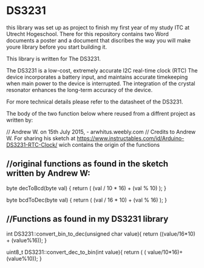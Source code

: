 # DS3231
this library was set up as project to finish my first year of my study ITC at Utrecht Hogeschool.
There for this repository contains two Word documents a poster and a document that discribes 
the way you will make youre library before you start building it.

This library is written for The DS3231. 

The DS3231 is a low-cost, extremely accurate I2C
real-time clock (RTC) 
The device incorporates a battery input, and maintains
accurate timekeeping when main power to the device
is interrupted. The integration of the crystal resonator
enhances the long-term accuracy of the device.

For more technical details please refer to the datasheet of the DS3231. 

The body of the two function below where reused from a diffrent project 
 as written by:
 
// Andrew W. on  15th July 2015, - arwhitus.weebly.com
// Credits to Andrew W. For sharing his sketch at https://www.instructables.com/id/Arduino-DS3231-RTC-Clock/ wich contains the origin of  the functions 

//original functions as found in the sketch written by Andrew W:
-----------------------------------------------------------------
byte decToBcd(byte val)
{
  return ( (val / 10 * 16) + (val % 10) );
}

byte bcdToDec(byte val)
{
  return ( (val / 16 * 10) + (val % 16) );
}

//Functions as found in my DS3231 library
---------------------------------------------------------------
int DS3231::convert_bin_to_dec(unsigned char value){
        return ((value/16*10) + (value%16));
}

uint8_t DS3231::convert_dec_to_bin(int value){
        return ( ( value/10*16)+(value%10));
}

